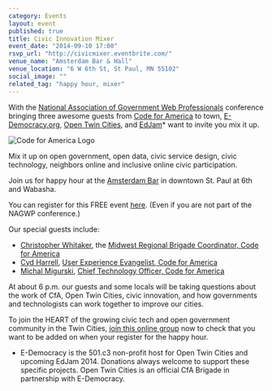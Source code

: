 ```yaml
---
category: Events
layout: event
published: true
title: Civic Innovation Mixer 
event_date: "2014-09-10 17:00"
rsvp_url: "http://civicmixer.eventbrite.com/"
venue_name: "Amsterdam Bar & Hall"
venue_location: "6 W 6th St, St Paul, MN 55102"
social_image: ""
related_tag: "happy hour, mixer"
---
```


With the [National Association of Government Web Professionals](https://nagw.org/) 
conference bringing three awesome guests from 
[Code for America](http://www.codeforamerica.org/) to town, 
[E-Democracy.org](http://e-democracy.org/), [Open Twin Cities](/), and 
[EdJam](https://twitter.com/EdJamTC)* want to invite you mix it up.

![Code for America Logo](http://www.codeforamerica.org/media/images/logos/CfA_logo_lg.png)

Mix it up on open government, open data, civic service design, civic technology, 
neighbors online and inclusive online civic participation.

Join us for happy hour at the [Amsterdam Bar](http://www.amsterdambarandhall.com/) 
in downtown St. Paul at 6th and Wabasha.

You can register for this FREE event [here](http://www.amsterdambarandhall.com/). 
(Even if you are not part of the NAGWP conference.)

Our special guests include:

- [Christopher Whitaker](https://twitter.com/CivicWhitaker), the [Midwest Regional Brigade Coordinator, Code for America](http://civicwhitaker.com/2014/06/10/midwest-selected-for-code-for-america-brigade-regional-pilot/)
- [Cyd Harrell](https://twitter.com/cydharrell), [User Experience Evangelist, Code for America](http://www.codeforamerica.org/people/cyd-harrell/)
- [Michal Migurski](https://twitter.com/michalmigurski), [Chief Technology Officer, Code for America](http://www.codeforamerica.org/people/michal-migurski/)
 
At about 6 p.m. our guests and some locals will be taking questions about the 
work of CfA, Open Twin Cities, civic innovation, and how governments and 
technologists can work together to improve our cities.

To join the HEART of the growing civic tech and open government community in 
the Twin Cities, [join this online group](http://bit.ly/otcgroup) now to check 
that you want to be added on when your register for the happy hour.

  * E-Democracy is the 501.c3 non-profit host for Open Twin Cities and upcoming EdJam 2014. Donations always welcome to support these specific projects. Open Twin Cities is an official CfA Brigade in partnership with E-Democracy.
